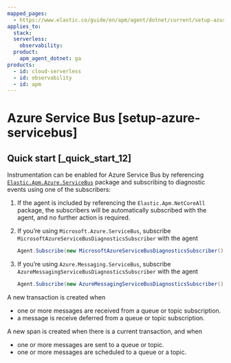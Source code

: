 ```yaml
---
mapped_pages:
  - https://www.elastic.co/guide/en/apm/agent/dotnet/current/setup-azure-servicebus.html
applies_to:
  stack:
  serverless:
    observability:
  product:
    apm_agent_dotnet: ga
products:
  - id: cloud-serverless
  - id: observability
  - id: apm
---
```


# Azure Service Bus [setup-azure-servicebus]


## Quick start [_quick_start_12]

Instrumentation can be enabled for Azure Service Bus by referencing [`Elastic.Apm.Azure.ServiceBus`](https://www.nuget.org/packages/Elastic.Apm.Azure.ServiceBus) package and subscribing to diagnostic events using one of the subscribers:

1. If the agent is included by referencing the `Elastic.Apm.NetCoreAll` package, the subscribers will be automatically subscribed with the agent, and no further action is required.
2. If you’re using `Microsoft.Azure.ServiceBus`, subscribe `MicrosoftAzureServiceBusDiagnosticsSubscriber` with the agent

    ```csharp
    Agent.Subscribe(new MicrosoftAzureServiceBusDiagnosticsSubscriber());
    ```

3. If you’re using `Azure.Messaging.ServiceBus`, subscribe `AzureMessagingServiceBusDiagnosticsSubscriber` with the agent

    ```csharp
    Agent.Subscribe(new AzureMessagingServiceBusDiagnosticsSubscriber());
    ```


A new transaction is created when

* one or more messages are received from a queue or topic subscription.
* a message is receive deferred from a queue or topic subscription.

A new span is created when there is a current transaction, and when

* one or more messages are sent to a queue or topic.
* one or more messages are scheduled to a queue or a topic.

